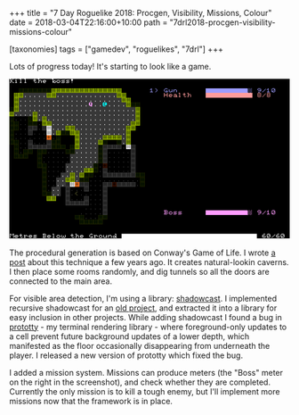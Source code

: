 +++
title = "7 Day Roguelike 2018: Procgen, Visibility, Missions, Colour"
date = 2018-03-04T22:16:00+10:00
path = "7drl2018-procgen-visibility-missions-colour"

[taxonomies]
tags = ["gamedev", "roguelikes", "7drl"]
+++

Lots of progress today! It's starting to look like a game.

![screenshot.png](screenshot.png)
<!-- more -->

The procedural generation is based on Conway's Game of Life. I wrote 
[a post](@/blog/cellular-automata-cave-generation/index.md)
about this technique a few years ago. It creates natural-lookin caverns. I then 
place some rooms randomly, and dig tunnels so all the doors are connected to 
the main area.

For visible area detection, I'm using a library:
[shadowcast](https://crates.io/crates/shadowcast).
I implemented recursive shadowcast for an
[old project](@/blog/another-roguelike-lighting-demo/index.md),
and extracted it into a library for easy inclusion in other projects.
While adding shadowcast I found a bug in
[prototty](https://github.com/gridbugs/prototty) - my terminal rendering 
library - where foreground-only updates to a cell prevent future background 
updates of a lower depth, which manifested as the floor occasionally 
disappearing from underneath the player. I released a new version of prototty 
which fixed the bug.

I added a mission system. Missions can produce meters (the "Boss" meter on the 
right in the screenshot), and check whether they are completed. Currently the 
only mission is to kill a tough enemy, but I'll implement more missions now 
that the framework is in place.
